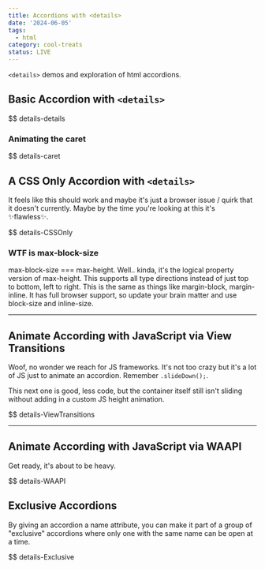 ```yaml
---
title: Accordions with <details>
date: '2024-06-05'
tags:
  - html
category: cool-treats
status: LIVE
---
```


`<details>` demos and exploration of html accordions.

<!-- excerpt -->

## Basic Accordion with `<details>`

$$ details-details

### Animating the caret 


$$ details-caret


## A CSS Only Accordion with `<details>`

It feels like this should work and maybe it's just a browser issue / quirk that it doesn't currently. Maybe by the time you're looking at this it's ✨flawless✨. 

$$ details-CSSOnly

### WTF is max-block-size

max-block-size === max-height. Well.. kinda, it's the logical property version of max-height. This supports all type directions instead of just top to bottom, left to right. This is the same as things like margin-block, margin-inline. It has full browser support, so update your brain matter and use block-size and inline-size.

___

## Animate According with JavaScript via View Transitions

Woof, no wonder we reach for JS frameworks. It's not too crazy but it's a lot of JS just to animate an accordion. Remember `.slideDown();`.

This next one is good, less code, but the container itself still isn't sliding without adding in a custom JS height animation.

$$ details-ViewTransitions

___

## Animate According with JavaScript via WAAPI

Get ready, it's about to be heavy.

$$ details-WAAPI


## Exclusive Accordions

By giving an accordion a name attribute, you can make it part of a group of "exclusive" accordions where only one with the same name can be open at a time.

$$ details-Exclusive
